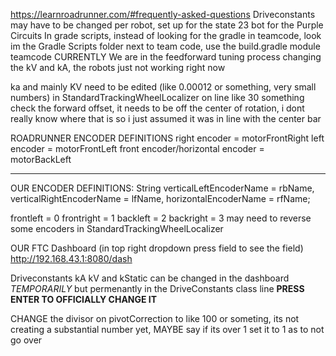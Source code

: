 https://learnroadrunner.com/#frequently-asked-questions
Driveconstants may have to be changed per robot, set up for the state 23 bot for the Purple Circuits
In grade scripts, instead of looking for the gradle in teamcode, look im the Gradle Scripts folder next to team code, use the build.gradle module teamcode
CURRENTLY We are in the feedforward tuning process changing the kV and kA, the robots just not working right now

ka and mainly KV need to be edited (like 0.00012 or something, very small numbers)
in StandardTrackingWheelLocalizer on line like 30 something check the forward offset, it needs to be off the center of rotation, i dont really know where that is so i just assumed it was in line with the center bar


ROADRUNNER ENCODER DEFINITIONS
right encoder = motorFrontRight
left encoder = motorFrontLeft
front encoder/horizontal encoder = motorBackLeft

----------------------------------------------------------------------------

OUR ENCODER DEFINITIONS:
String verticalLeftEncoderName = rbName, verticalRightEncoderName = lfName, horizontalEncoderName = rfName;

frontleft   = 0
frontright  = 1
backleft    = 2
backright   = 3
may need to reverse some encoders in StandardTrackingWheelLocalizer

OUR FTC Dashboard (in top right dropdown press field to see the field)
http://192.168.43.1:8080/dash

Driveconstants kA kV and kStatic can be changed in the dashboard *TEMPORARILY* but permenantly in the DriveConstants class line
**PRESS ENTER TO OFFICIALLY CHANGE IT**

CHANGE the divisor on pivotCorrection to like 100 or someting, its not creating a substantial number yet, 
MAYBE say if its over 1 set it to 1 as to not go over 